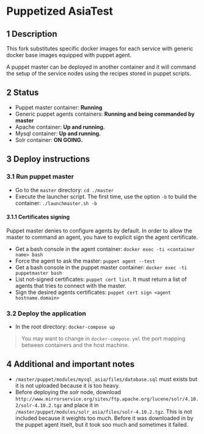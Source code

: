 # Puppetized AsiaTest

## 1 Description

This fork substitutes specific docker images for each service with generic docker base images equipped with puppet agent.

A puppet master can be deployed in another container and it will command the setup of the service nodes using the recipes stored in puppet scripts.

## 2 Status

- Puppet master container: __Running__
- Generic puppet agents containers: __Running and being commanded by master__
- Apache container: __Up and running.__
- Mysql container: __Up and running.__
- Solr container: __ON GOING.__

## 3 Deploy instructions

### 3.1 Run puppet master
- Go to the `master` directory: `cd ./master`
- Execute the launcher script. The first time, use the option `-b` to build the container: `./launchmaster.sh -b`

#### 3.1.1 Certificates signing
Puppet master denies to configure agents by default. In order to allow the master to command an agent, you have to explicit sign the agent certificate.
- Get a bash console in the agent container: `docker exec -ti <container name> bash`
- Force the agent to ask the master: `puppet agent --test`
- Get a bash console in the puppet master container: `docker exec -ti puppetmaster bash`
- List not-signed certificates: `puppet cert list`. It must return a list of agents that tries to connect with the master.
- Sign the desired agents certificates: `puppet cert sign <agent hostname.domain>`


### 3.2 Deploy the application
- In the root directory: `docker-compose up`
> You may want to change in `docker-compose.yml` the port mapping between containers and the host machine.


## 4 Additional and important notes

- `/master/puppet/modules/mysql_asia/files/database.sql` must exists but it is not uploaded because it is too heavy.
- Before deploying the _solr_ node, download `http://www.mirrorservice.org/sites/ftp.apache.org/lucene/solr/4.10.2/solr-4.10.2.tgz` and place it in `/master/puppet/modules/solr_asia/files/solr-4.10.2.tgz`. This is not included because it weights too much. Before it was downloaded in by the puppet agent itselt, but it took soo much and sometimes it failed.
